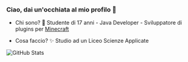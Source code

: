 ### Ciao, dai un'occhiata al mio profilo 👋

- Chi sono? 🤔
Studente di 17 anni - Java Developer - Sviluppatore di plugins per [Minecraft](https://www.minecraft.net/it-it)

- Cosa faccio? ✨
Studio ad un Liceo Scienze Applicate

![GitHub Stats](https://github-readme-stats.vercel.app/api?username=Pulsih&show_icons=true&count_private=true)
